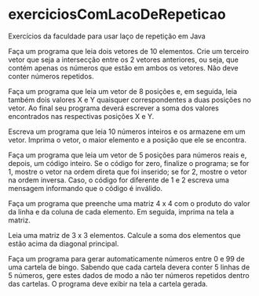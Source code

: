 # exerciciosComLacoDeRepeticao
Exercícios da faculdade para usar laço de repetição em Java


Faça um programa que leia dois vetores de 10 elementos. Crie um terceiro vetor que seja a intersecção entre os 2 vetores anteriores, ou seja, que contém apenas os números que estão em ambos os vetores. Não deve conter números repetidos. 


Faça um programa que leia um vetor de 8 posições e, em seguida, leia também dois valores X e Y quaisquer correspondentes a duas posições no vetor. Ao final seu programa deverá escrever a soma dos valores encontrados nas respectivas posições X e Y.


Escreva um programa que leia 10 números inteiros e os armazene em um vetor. Imprima o vetor, o maior elemento e a posição que ele se encontra.


Faça um programa que leia um vetor de 5 posições para números reais e, depois, um código inteiro. Se o código for zero, finalize o programa; se for 1, mostre o vetor na ordem direta que foi inserido; se for 2, mostre o vetor na ordem inversa. Caso, o código for diferente de 1 e 2 escreva uma mensagem informando que o código é inválido.


Faça um programa que preenche uma matriz 4 x 4 com o produto do valor da linha e da coluna de cada elemento. Em seguida, imprima na tela a matriz.


Leia uma matriz de 3 x 3 elementos. Calcule a soma dos elementos que estão acima da diagonal principal.


Faça um programa para gerar automaticamente números entre 0 e 99 de uma cartela de bingo. Sabendo que cada cartela devera conter 5 linhas de 5 números, gere estes dados de modo a não ter números repetidos dentro das cartelas. O programa deve exibir na tela a cartela gerada.
